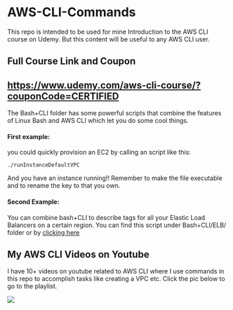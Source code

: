 # AWS-CLI-Commands
This repo is intended to be used for mine Introduction to the AWS CLI course on Udemy. But this content will be useful to any AWS CLI user.

## Full Course Link and Coupon
https://www.udemy.com/aws-cli-course/?couponCode=CERTIFIED
---

The Bash+CLI folder has some powerful scripts that combine the features of Linux Bash and AWS CLI which let you do some cool things.

#### First example:
 you could quickly provision an EC2 by calling an script like this:
``` 
./runInstanceDefaultVPC

``` 

And you have an instance running!!
Remember to make the file executable and to rename the key to that you own.

#### Second Example:
You can combine bash+CLI to describe tags for all your Elastic Load Balancers on a certain region.
You can find this script under Bash+CLI/ELB/ folder   or by [clicking here](https://github.com/ravsau/AWS-CLI-Commands/tree/master/Bash%2BCLI/ELB)



## My AWS CLI Videos on Youtube
I have 10+ videos on youtube related to AWS CLI where I use commands in this repo to accomplish tasks like creating a VPC etc. Click the pic below to go to the playlist.

[![](https://i.ytimg.com/vi/qotVe8C62NQ/maxresdefault.jpg)](https://www.youtube.com/watch?v=v2GdoN4vCjY&list=PLQP5dDPLts67DnDIb2IvXd6qPFbLabDCO) 


